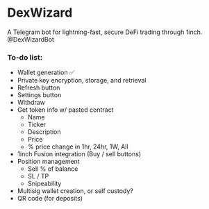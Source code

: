 # DexWizard
A Telegram bot for lightning-fast, secure DeFi trading through 1inch.
@DexWizardBot

### To-do list:
  - Wallet generation ✅
  - Private key encryption, storage, and retrieval
  - Refresh button
  - Settings button
  - Withdraw
  - Get token info w/ pasted contract
      - Name 
      - Ticker
      - Description
      - Price
      - % price change in 1hr, 24hr, 1W, All
  - 1inch Fusion integration (Buy / sell buttons)
  - Position management
      - Sell % of balance
      - SL / TP 
      - Snipeability
  - Multisig wallet creation, or self custody?
  - QR code (for deposits)
